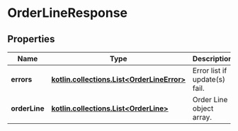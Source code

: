 
# OrderLineResponse

## Properties
| Name | Type | Description | Notes |
| ------------ | ------------- | ------------- | ------------- |
| **errors** | [**kotlin.collections.List&lt;OrderLineError&gt;**](OrderLineError.md) | Error list if update(s) fail. |  [optional] |
| **orderLine** | [**kotlin.collections.List&lt;OrderLine&gt;**](OrderLine.md) | Order Line object array. |  [optional] |



